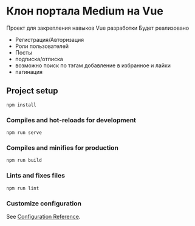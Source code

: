 # Клон портала Medium на Vue

Проект для закрепления навыков Vue разработки
Будет реализовано
 - Регистрация/Авторизация
 - Роли пользователей
 - Посты
 - подписка/отписка
 - возможно поиск по тэгам добавление в избранное и лайки
 - пагинация

## Project setup
```
npm install
```

### Compiles and hot-reloads for development
```
npm run serve
```

### Compiles and minifies for production
```
npm run build
```

### Lints and fixes files
```
npm run lint
```

### Customize configuration
See [Configuration Reference](https://cli.vuejs.org/config/).

